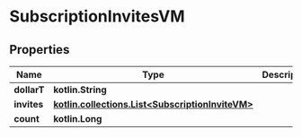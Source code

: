 
# SubscriptionInvitesVM

## Properties
Name | Type | Description | Notes
------------ | ------------- | ------------- | -------------
**dollarT** | **kotlin.String** |  | 
**invites** | [**kotlin.collections.List&lt;SubscriptionInviteVM&gt;**](SubscriptionInviteVM.md) |  |  [optional]
**count** | **kotlin.Long** |  |  [optional]



